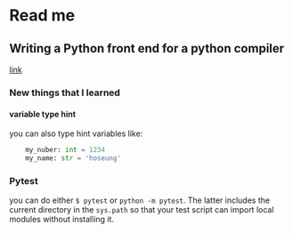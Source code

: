 # Read me

## Writing a Python front end for a python compiler

[link](https://python.plainenglish.io/writing-an-interpreter-in-python-from-scratch-part-1-af7698cff0d9)

### New things that I learned

#### variable type hint

you can also type hint variables like:  

```python
    my_nuber: int = 1234
    my_name: str = 'hoseung'
```

### Pytest

you can do either `$ pytest` or `python -m pytest`. The latter includes the current directory in the `sys.path` so that your test script can import local modules without installing it.
